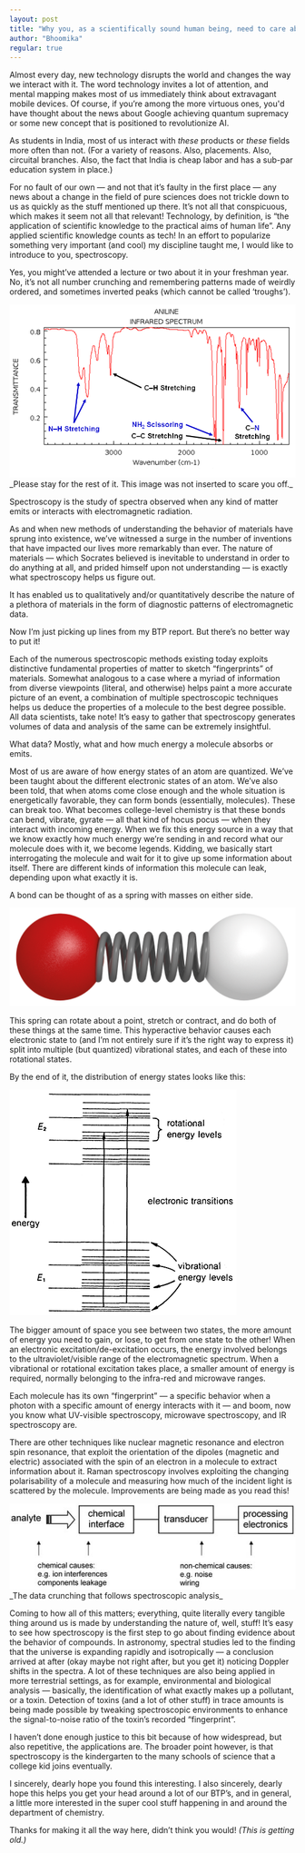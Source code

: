 ```yaml
---
layout: post
title: "Why you, as a scientifically sound human being, need to care about spectroscopy"
author: "Bhoomika"
regular: true
---
```


Almost every day, new technology disrupts the world and changes the way we interact with it. The word technology invites a lot of attention, and mental mapping makes most of us immediately think about extravagant mobile devices. Of course, if you’re among the more virtuous ones, you'd have thought about the news about Google achieving quantum supremacy or some new concept that is positioned to revolutionize AI.

As students in India, most of us interact with _these_ products or _these_ fields more often than not. (For a variety of reasons. Also, placements. Also, circuital branches. Also, the fact that India is cheap labor and has a sub-par education system in place.)

For no fault of our own — and not that it’s faulty in the first place — any news about a change in the field of pure sciences does not trickle down to us as quickly as the stuff mentioned up there. It’s not all that conspicuous, which makes it seem not all that relevant! Technology, by definition, is “the application of scientific knowledge to the practical aims of human life”. Any applied scientific knowledge counts as tech!
In an effort to popularize something very important (and cool) my discipline taught me, I would like to introduce to you, spectroscopy.

Yes, you might’ve attended a lecture or two about it in your freshman year. No, it’s not all number crunching and remembering patterns made of weirdly ordered, and sometimes inverted peaks (which cannot be called ‘troughs’).

<img src="/Spec1.png" alt="1"/>
_Please stay for the rest of it. This image was not inserted to scare you off._

Spectroscopy is the study of spectra observed when any kind of matter emits or interacts with electromagnetic radiation.

As and when new methods of understanding the behavior of materials have sprung into existence, we’ve witnessed a surge in the number of inventions that have impacted our lives more remarkably than ever. The nature of materials — which Socrates believed is inevitable to understand in order to do anything at all, and prided himself upon not understanding — is exactly what spectroscopy helps us figure out.

It has enabled us to qualitatively and/or quantitatively describe the nature of a plethora of materials in the form of diagnostic patterns of electromagnetic data.

Now I’m just picking up lines from my BTP report. But there’s no better way to put it!

Each of the numerous spectroscopic methods existing today exploits distinctive fundamental properties of matter to sketch “fingerprints” of materials. Somewhat analogous to a case where a myriad of information from diverse viewpoints (literal, and otherwise) helps paint a more accurate picture of an event, a combination of multiple spectroscopic techniques helps us deduce the properties of a molecule to the best degree possible.
All data scientists, take note! It’s easy to gather that spectroscopy generates volumes of data and analysis of the same can be extremely insightful.

What data? Mostly, what and how much energy a molecule absorbs or emits.

Most of us are aware of how energy states of an atom are quantized. We’ve been taught about the different electronic states of an atom. We’ve also been told, that when atoms come close enough and the whole situation is energetically favorable, they can form bonds (essentially, molecules). These can break too.
What becomes college-level chemistry is that these bonds can bend, vibrate, gyrate — all that kind of hocus pocus — when they interact with incoming energy. When we fix this energy source in a way that we know exactly how much energy we’re sending in and record what our molecule does with it, we become legends. Kidding, we basically start interrogating the molecule and wait for it to give up some information about itself.
There are different kinds of information this molecule can leak, depending upon what exactly it is.

A bond can be thought of as a spring with masses on either side.

<img src="/Spec2.png" alt="2"/>

This spring can rotate about a point, stretch or contract, and do both of these things at the same time. This hyperactive behavior causes each electronic state to (and I’m not entirely sure if it’s the right way to express it) split into multiple (but quantized) vibrational states, and each of these into rotational states.

By the end of it, the distribution of energy states looks like this:

<img src="/Spec3.png" alt="3"/>

The bigger amount of space you see between two states, the more amount of energy you need to gain, or lose, to get from one state to the other! When an electronic excitation/de-excitation occurs, the energy involved belongs to the ultraviolet/visible range of the electromagnetic spectrum. When a vibrational or rotational excitation takes place, a smaller amount of energy is required, normally belonging to the infra-red and microwave ranges.

Each molecule has its own “fingerprint” — a specific behavior when a photon with a specific amount of energy interacts with it — and boom, now you know what UV-visible spectroscopy, microwave spectroscopy, and IR spectroscopy are.

There are other techniques like nuclear magnetic resonance and electron spin resonance, that exploit the orientation of the dipoles (magnetic and electric) associated with the spin of an electron in a molecule to extract information about it. Raman spectroscopy involves exploiting the changing polarisability of a molecule and measuring how much of the incident light is scattered by the molecule. Improvements are being made as you read this!

<img src="/Spec4.jpeg" alt="4"/>
_The data crunching that follows spectroscopic analysis_

Coming to how all of this matters; everything, quite literally every tangible thing around us is made by understanding the nature of, well, stuff! It’s easy to see how spectroscopy is the first step to go about finding evidence about the behavior of compounds. In astronomy, spectral studies led to the finding that the universe is expanding rapidly and isotropically — a conclusion arrived at after (okay maybe not right after, but you get it) noticing Doppler shifts in the spectra. A lot of these techniques are also being applied in more terrestrial settings, as for example, environmental and biological analysis — basically, the identification of what exactly makes up a pollutant, or a toxin. Detection of toxins (and a lot of other stuff) in trace amounts is being made possible by tweaking spectroscopic environments to enhance the signal-to-noise ratio of the toxin’s recorded “fingerprint”.

I haven’t done enough justice to this bit because of how widespread, but also repetitive, the applications are. The broader point however, is that spectroscopy is the kindergarten to the many schools of science that a college kid joins eventually.

I sincerely, dearly hope you found this interesting. I also sincerely, dearly hope this helps you get your head around a lot of our BTP’s, and in general, a little more interested in the super cool stuff happening in and around the department of chemistry.

Thanks for making it all the way here, didn’t think you would!
_(This is getting old.)_
